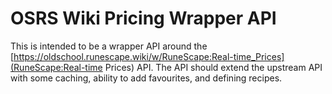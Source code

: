 # OSRS Wiki Pricing Wrapper API

This is intended to be a wrapper API around the [https://oldschool.runescape.wiki/w/RuneScape:Real-time_Prices](RuneScape:Real-time Prices) API. The API should extend the upstream API with some caching, ability to add favourites, and defining recipes.
